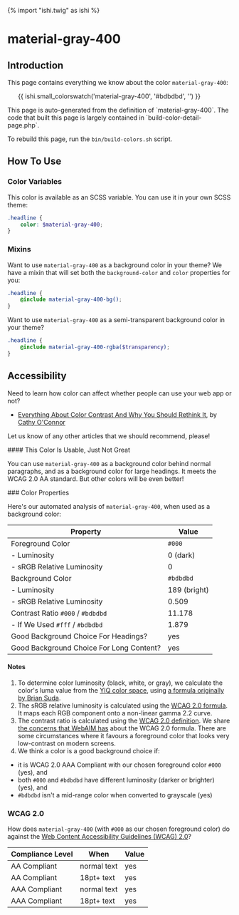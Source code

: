 {% import "ishi.twig" as ishi %}
# material-gray-400

## Introduction

This page contains everything we know about the color `material-gray-400`:

<div class="grid">
    <div class="cell">
        <div class="swatch">
            <ul>
                {{ ishi.small_colorswatch('material-gray-400', '#bdbdbd', '') }}
            </ul>
        </div>
    </div>
</div>

<div class="callout attention" markdown="1">
This page is auto-generated from the definition of `material-gray-400`. The code that built this page is largely contained in `build-color-detail-page.php`.

To rebuild this page, run the `bin/build-colors.sh` script.
</div>

## How To Use

### Color Variables

This color is available as an SCSS variable. You can use it in your own SCSS theme:

```scss
.headline {
    color: $material-gray-400;
}
```

### Mixins

Want to use `material-gray-400` as a background color in your theme? We have a mixin that will set both the `background-color` and `color` properties for you:

```scss
.headline {
    @include material-gray-400-bg();
}
```

Want to use `material-gray-400` as a semi-transparent background color in your theme?

```scss
.headline {
    @include material-gray-400-rgba($transparency);
}
```

## Accessibility

Need to learn how color can affect whether people can use your web app or not?

* [Everything About Color Contrast And Why You Should Rethink It](https://www.smashingmagazine.com/2014/10/color-contrast-tips-and-tools-for-accessibility/), by [Cathy O'Connor](http://www.twitter.com/cagocon)

Let us know of any other articles that we should recommend, please!
<div class="callout warning" markdown="1">
#### This Color Is Usable, Just Not Great

You can use `material-gray-400` as a background color behind normal paragraphs, and as a background color for large headings. It meets the WCAG 2.0 AA standard. But other colors will be even better!
</div>
### Color Properties

Here's our automated analysis of `material-gray-400`, when used as a background color:

Property | Value
---------|------
Foreground Color | `#000`
- Luminosity | 0 (dark)
- sRGB Relative Luminosity | 0
Background Color | `#bdbdbd`
- Luminosity | 189 (bright)
- sRGB Relative Luminosity | 0.509
Contrast Ratio `#000` / `#bdbdbd` | 11.178
- If We Used `#fff` / `#bdbdbd` | 1.879
Good Background Choice For Headings? | yes
Good Background Choice For Long Content? | yes

#### Notes

1. To determine color luminosity (black, white, or gray), we calculate the color's luma value from the [YIQ color space](https://en.wikipedia.org/wiki/YIQ), using [a formula originally by Brian Suda](https://24ways.org/2010/calculating-color-contrast/).
1. The sRGB relative luminosity is calculated using the [WCAG 2.0 formula](https://www.w3.org/TR/WCAG20/#relativeluminancedef). It maps each RGB component onto a non-linear gamma 2.2 curve.
1. The contrast ratio is calculated using the [WCAG 2.0 definition](https://www.w3.org/TR/2008/REC-WCAG20-20081211/#contrast-ratiodef). We share [the concerns that WebAIM has](http://webaim.org/blog/wcag-2-1-feedback/) about the WCAG 2.0 formula. There are some circumstances where it favours a foreground color that looks very low-contrast on modern screens.
1. We think a color is a good background choice if:
  - it is WCAG 2.0 AAA Compliant with our chosen foreground color `#000` (yes), and
  - both `#000` and `#bdbdbd` have different luminosity (darker or brighter) (yes), and
  - `#bdbdbd` isn't a mid-range color when converted to grayscale (yes)

### WCAG 2.0

How does `material-gray-400` (with `#000` as our chosen foreground color) do against the [Web Content Accessibility Guidelines (WCAG) 2.0](https://www.w3.org/TR/WCAG20/)?

Compliance Level | When | Value
-----------------|------|------
AA Compliant | normal text | yes
AA Compliant | 18pt+ text | yes
AAA Compliant | normal text | yes
AAA Compliant | 18pt+ text | yes